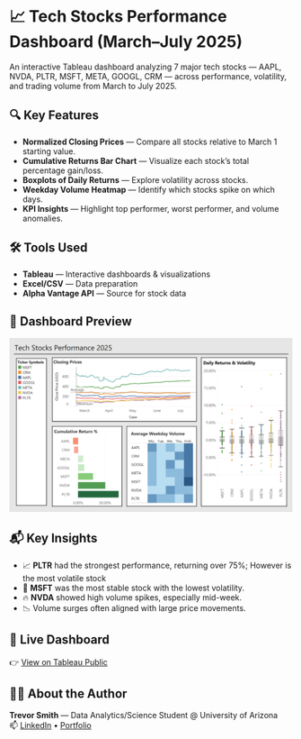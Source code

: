 # 📈 Tech Stocks Performance Dashboard (March–July 2025)

An interactive Tableau dashboard analyzing 7 major tech stocks — AAPL, NVDA, PLTR, MSFT, META, GOOGL, CRM — across performance, volatility, and trading volume from March to July 2025.

## 🔍 Key Features

- **Normalized Closing Prices** — Compare all stocks relative to March 1 starting value.
- **Cumulative Returns Bar Chart** — Visualize each stock’s total percentage gain/loss.
- **Boxplots of Daily Returns** — Explore volatility across stocks.
- **Weekday Volume Heatmap** — Identify which stocks spike on which days.
- **KPI Insights** — Highlight top performer, worst performer, and volume anomalies.

## 🛠️ Tools Used
- **Tableau** — Interactive dashboards & visualizations  
- **Excel/CSV** — Data preparation  
- **Alpha Vantage API** — Source for stock data

## 📎 Dashboard Preview

![Dashboard Preview](./dashboard_screenshot.png)



## 📬 Key Insights
- 📈 **PLTR** had the strongest performance, returning over 75%; However is the most volatile stock
- 🧊 **MSFT** was the most stable stock with the lowest volatility.
- 🔥 **NVDA** showed high volume spikes, especially mid-week.
- 📉 Volume surges often aligned with large price movements.

## 🚀 Live Dashboard
👉 [View on Tableau Public](https://public.tableau.com/views/Stocks_Dashboard_17538357124920/PerformanceDashboard)

## 🧑‍💼 About the Author
**Trevor Smith** — Data Analytics/Science Student @ University of Arizona  
📫 [LinkedIn](https://www.linkedin.com/in/trevorsmith00) • [Portfolio](N/A)
